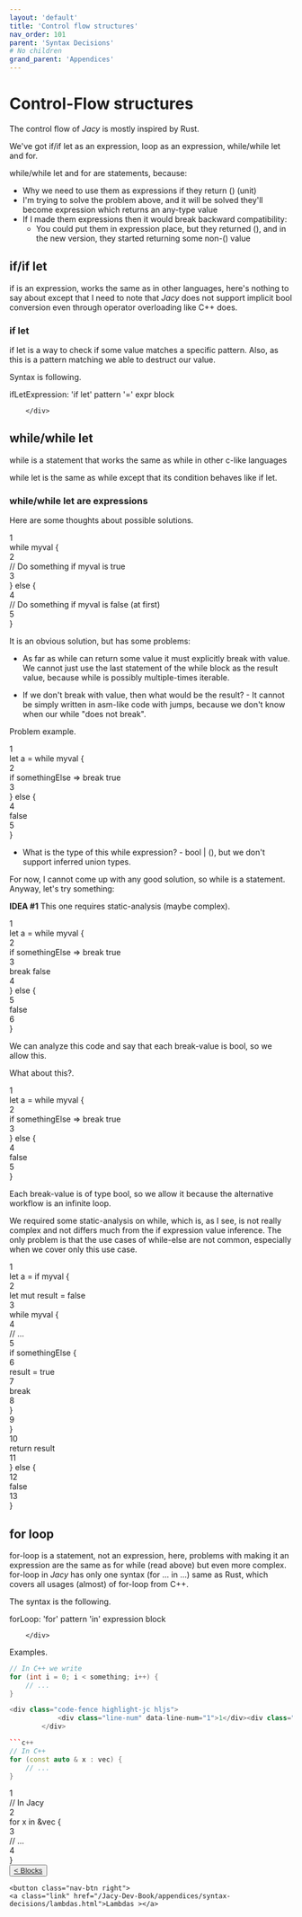```yaml
---
layout: 'default'
title: 'Control flow structures'
nav_order: 101
parent: 'Syntax Decisions'
# No children
grand_parent: 'Appendices'
---
```


# Control-Flow structures

The control flow of _Jacy_ is mostly inspired by Rust.

We've got <span class="inline-code line-numbers highlight-jc hljs"><span class="hljs-keyword">if</span></span>/<span class="inline-code line-numbers highlight-jc hljs"><span class="hljs-keyword">if</span> <span class="hljs-keyword">let</span></span> as an expression, <span class="inline-code line-numbers highlight-jc hljs"><span class="hljs-keyword">loop</span></span> as an expression, <span class="inline-code line-numbers highlight-jc hljs"><span class="hljs-keyword">while</span></span>/<span class="inline-code line-numbers highlight-jc hljs"><span class="hljs-keyword">while</span> <span class="hljs-keyword">let</span></span> and <span class="inline-code line-numbers highlight-jc hljs"><span class="hljs-keyword">for</span></span>.

<span class="inline-code line-numbers highlight-jc hljs"><span class="hljs-keyword">while</span></span>/<span class="inline-code line-numbers highlight-jc hljs"><span class="hljs-keyword">while</span> <span class="hljs-keyword">let</span></span> and <span class="inline-code line-numbers highlight-jc hljs"><span class="hljs-keyword">for</span></span> are statements, because:

* Why we need to use them as expressions if they return <span class="inline-code line-numbers highlight-jc hljs">()</span> (unit)
* I'm trying to solve the problem above, and it will be solved they'll become expression which returns an any-type value
* If I made them expressions then it would break backward compatibility:
  * You could put them in expression place, but they returned <span class="inline-code line-numbers highlight-jc hljs">()</span>, and in the new version, they started returning some
    non-<span class="inline-code line-numbers highlight-jc hljs">()</span> value

## <span class="inline-code line-numbers highlight-jc hljs"><span class="hljs-keyword">if</span></span>/<span class="inline-code line-numbers highlight-jc hljs"><span class="hljs-keyword">if</span> <span class="hljs-keyword">let</span></span>

<span class="inline-code line-numbers highlight-jc hljs"><span class="hljs-keyword">if</span></span> is an expression, works the same as in other languages, here's nothing to say about except that I need to note that
_Jacy_ does not support implicit <span class="inline-code line-numbers highlight-jc hljs"><span class="hljs-type">bool</span></span> conversion even through operator overloading like C++ does.

### <span class="inline-code line-numbers highlight-jc hljs"><span class="hljs-keyword">if</span> <span class="hljs-keyword">let</span></span>

<span class="inline-code line-numbers highlight-jc hljs"><span class="hljs-keyword">if</span> <span class="hljs-keyword">let</span></span> is a way to check if some value matches a specific pattern. Also, as this is a pattern matching we able to
destruct our value.

Syntax is following.

<div class="code-fence">
            ifLetExpression: 'if let' pattern '=' expr block

        </div>

## <span class="inline-code line-numbers highlight-jc hljs"><span class="hljs-keyword">while</span></span>/<span class="inline-code line-numbers highlight-jc hljs"><span class="hljs-keyword">while</span> <span class="hljs-keyword">let</span></span>

<span class="inline-code line-numbers highlight-jc hljs"><span class="hljs-keyword">while</span></span> is a statement that works the same as <span class="inline-code line-numbers highlight-jc hljs"><span class="hljs-keyword">while</span></span> in other c-like languages

<span class="inline-code line-numbers highlight-jc hljs"><span class="hljs-keyword">while</span> <span class="hljs-keyword">let</span></span> is the same as <span class="inline-code line-numbers highlight-jc hljs"><span class="hljs-keyword">while</span></span> except that its condition behaves like <span class="inline-code line-numbers highlight-jc hljs"><span class="hljs-keyword">if</span> <span class="hljs-keyword">let</span></span>.

### <span class="inline-code line-numbers highlight-jc hljs"><span class="hljs-keyword">while</span></span>/<span class="inline-code line-numbers highlight-jc hljs"><span class="hljs-keyword">while</span> <span class="hljs-keyword">let</span></span> are expressions

Here are some thoughts about possible solutions.

<div class="code-fence highlight-jc hljs">
            <div class="line-num" data-line-num="1">1</div><div class="line"><span class="hljs-keyword">while</span> myval {</div><div class="line-num" data-line-num="2">2</div><div class="line">    <span class="hljs-comment">// Do something if <span class="inline-code line-numbers highlight-jc hljs">myval</span> is true</span></div><div class="line-num" data-line-num="3">3</div><div class="line">} <span class="hljs-keyword">else</span> {</div><div class="line-num" data-line-num="4">4</div><div class="line">    <span class="hljs-comment">// Do something if <span class="inline-code line-numbers highlight-jc hljs">myval</span> is false (at first)</span></div><div class="line-num" data-line-num="5">5</div><div class="line">}</div>
        </div>

It is an obvious solution, but has some problems:

* As far as <span class="inline-code line-numbers highlight-jc hljs"><span class="hljs-keyword">while</span></span> can return some value it must explicitly <span class="inline-code line-numbers highlight-jc hljs"><span class="hljs-keyword">break</span></span> with value. We cannot just use the last statement
  of the <span class="inline-code line-numbers highlight-jc hljs"><span class="hljs-keyword">while</span></span> block as the result value, because <span class="inline-code line-numbers highlight-jc hljs"><span class="hljs-keyword">while</span></span> is possibly multiple-times iterable.

* If we don't <span class="inline-code line-numbers highlight-jc hljs"><span class="hljs-keyword">break</span></span> with value, then what would be the result? - It cannot be simply written in asm-like code with
  jumps, because we don't know when our <span class="inline-code line-numbers highlight-jc hljs"><span class="hljs-keyword">while</span></span> "does not break".

Problem example.

<div class="code-fence highlight-jc hljs">
            <div class="line-num" data-line-num="1">1</div><div class="line"><span class="hljs-keyword">let</span> <span class="hljs-variable">a</span> = <span class="hljs-keyword">while</span> myval {</div><div class="line-num" data-line-num="2">2</div><div class="line">    <span class="hljs-keyword">if</span> somethingElse <span class="hljs-operator">=&gt;</span> <span class="hljs-keyword">break</span> <span class="hljs-literal">true</span></div><div class="line-num" data-line-num="3">3</div><div class="line">} <span class="hljs-keyword">else</span> {</div><div class="line-num" data-line-num="4">4</div><div class="line">    <span class="hljs-literal">false</span></div><div class="line-num" data-line-num="5">5</div><div class="line">}</div>
        </div>

* What is the type of this <span class="inline-code line-numbers highlight-jc hljs"><span class="hljs-keyword">while</span></span> expression? - <span class="inline-code line-numbers highlight-jc hljs"><span class="hljs-type">bool</span> | ()</span>, but we don't support inferred union types.

For now, I cannot come up with any good solution, so <span class="inline-code line-numbers highlight-jc hljs"><span class="hljs-keyword">while</span></span> is a statement. Anyway, let's try something:

**IDEA \#1** This one requires static-analysis (maybe complex).

<div class="code-fence highlight-jc hljs">
            <div class="line-num" data-line-num="1">1</div><div class="line"><span class="hljs-keyword">let</span> <span class="hljs-variable">a</span> = <span class="hljs-keyword">while</span> myval {</div><div class="line-num" data-line-num="2">2</div><div class="line">    <span class="hljs-keyword">if</span> somethingElse <span class="hljs-operator">=&gt;</span> <span class="hljs-keyword">break</span> <span class="hljs-literal">true</span></div><div class="line-num" data-line-num="3">3</div><div class="line">    <span class="hljs-keyword">break</span> <span class="hljs-literal">false</span></div><div class="line-num" data-line-num="4">4</div><div class="line">} <span class="hljs-keyword">else</span> {</div><div class="line-num" data-line-num="5">5</div><div class="line">    <span class="hljs-literal">false</span></div><div class="line-num" data-line-num="6">6</div><div class="line">}</div>
        </div>

We can analyze this code and say that each <span class="inline-code line-numbers highlight-jc hljs"><span class="hljs-keyword">break</span></span>-value is <span class="inline-code line-numbers highlight-jc hljs"><span class="hljs-type">bool</span></span>, so we allow this.

What about this?.

<div class="code-fence highlight-jc hljs">
            <div class="line-num" data-line-num="1">1</div><div class="line"><span class="hljs-keyword">let</span> <span class="hljs-variable">a</span> = <span class="hljs-keyword">while</span> myval {</div><div class="line-num" data-line-num="2">2</div><div class="line">    <span class="hljs-keyword">if</span> somethingElse <span class="hljs-operator">=&gt;</span> <span class="hljs-keyword">break</span> <span class="hljs-literal">true</span></div><div class="line-num" data-line-num="3">3</div><div class="line">} <span class="hljs-keyword">else</span> {</div><div class="line-num" data-line-num="4">4</div><div class="line">    <span class="hljs-literal">false</span></div><div class="line-num" data-line-num="5">5</div><div class="line">}</div>
        </div>

Each <span class="inline-code line-numbers highlight-jc hljs"><span class="hljs-keyword">break</span></span>-value is of type <span class="inline-code line-numbers highlight-jc hljs"><span class="hljs-type">bool</span></span>, so we allow it because the alternative workflow is an infinite loop.

We required some static-analysis on <span class="inline-code line-numbers highlight-jc hljs"><span class="hljs-keyword">while</span></span>, which is, as I see, is not really complex and not differs much from the
<span class="inline-code line-numbers highlight-jc hljs"><span class="hljs-keyword">if</span></span> expression value inference. The only problem is that the use cases of <span class="inline-code line-numbers highlight-jc hljs"><span class="hljs-keyword">while</span>-<span class="hljs-keyword">else</span></span> are not common, especially when
we cover only this use case.

<div class="code-fence highlight-jc hljs">
            <div class="line-num" data-line-num="1">1</div><div class="line"><span class="hljs-keyword">let</span> <span class="hljs-variable">a</span> = <span class="hljs-keyword">if</span> myval {</div><div class="line-num" data-line-num="2">2</div><div class="line">    <span class="hljs-keyword">let</span> <span class="hljs-keyword">mut </span><span class="hljs-variable">result</span> = <span class="hljs-literal">false</span></div><div class="line-num" data-line-num="3">3</div><div class="line">    <span class="hljs-keyword">while</span> myval {</div><div class="line-num" data-line-num="4">4</div><div class="line">        <span class="hljs-comment">// ...</span></div><div class="line-num" data-line-num="5">5</div><div class="line">        <span class="hljs-keyword">if</span> somethingElse {</div><div class="line-num" data-line-num="6">6</div><div class="line">            result = <span class="hljs-literal">true</span></div><div class="line-num" data-line-num="7">7</div><div class="line">            <span class="hljs-keyword">break</span></div><div class="line-num" data-line-num="8">8</div><div class="line">        }</div><div class="line-num" data-line-num="9">9</div><div class="line">    }</div><div class="line-num" data-line-num="10">10</div><div class="line">    <span class="hljs-keyword">return</span> result</div><div class="line-num" data-line-num="11">11</div><div class="line">} <span class="hljs-keyword">else</span> {</div><div class="line-num" data-line-num="12">12</div><div class="line">    <span class="hljs-literal">false</span></div><div class="line-num" data-line-num="13">13</div><div class="line">}</div>
        </div>

## <span class="inline-code line-numbers highlight-jc hljs"><span class="hljs-keyword">for</span></span> loop

<span class="inline-code line-numbers highlight-jc hljs"><span class="hljs-keyword">for</span></span>-loop is a statement, not an expression, here, problems with making it an expression are the same as for <span class="inline-code line-numbers highlight-jc hljs"><span class="hljs-keyword">while</span></span>
(read above) but even more complex. <span class="inline-code line-numbers highlight-jc hljs"><span class="hljs-keyword">for</span></span>-loop in _Jacy_ has only one syntax (<span class="inline-code line-numbers highlight-jc hljs"><span class="hljs-keyword">for</span> ... <span class="hljs-keyword">in</span> ...</span>) same as Rust, which
covers all usages (almost) of <span class="inline-code line-numbers highlight-jc hljs"><span class="hljs-keyword">for</span></span>-loop from C++.

The syntax is the following.

<div class="code-fence">
            forLoop: 'for' pattern 'in' expression block

        </div>

Examples.

```c++
// In C++ we write
for (int i = 0; i < something; i++) {
    // ...
}

<div class="code-fence highlight-jc hljs">
            <div class="line-num" data-line-num="1">1</div><div class="line"><span class="hljs-comment">// In Jacy:</span></div><div class="line-num" data-line-num="2">2</div><div class="line"><span class="hljs-keyword">for</span> <span class="hljs-variable">i</span> <span class="hljs-keyword">in</span> <span class="hljs-number">0</span>..=something {</div><div class="line-num" data-line-num="3">3</div><div class="line">    <span class="hljs-comment">// ...</span></div><div class="line-num" data-line-num="4">4</div><div class="line">}</div>
        </div>

```c++
// In C++
for (const auto & x : vec) {
    // ...
}
```

<div class="code-fence highlight-jc hljs">
            <div class="line-num" data-line-num="1">1</div><div class="line"><span class="hljs-comment">// In Jacy</span></div><div class="line-num" data-line-num="2">2</div><div class="line"><span class="hljs-keyword">for</span> <span class="hljs-variable">x</span> <span class="hljs-keyword">in</span> &amp;vec {</div><div class="line-num" data-line-num="3">3</div><div class="line">    <span class="hljs-comment">// ...</span></div><div class="line-num" data-line-num="4">4</div><div class="line">}</div>
        </div>
<div class="nav-btn-block">
    <button class="nav-btn left">
    <a class="link" href="/Jacy-Dev-Book/appendices/syntax-decisions/blocks.html">< Blocks</a>
</button>

    <button class="nav-btn right">
    <a class="link" href="/Jacy-Dev-Book/appendices/syntax-decisions/lambdas.html">Lambdas ></a>
</button>

</div>
